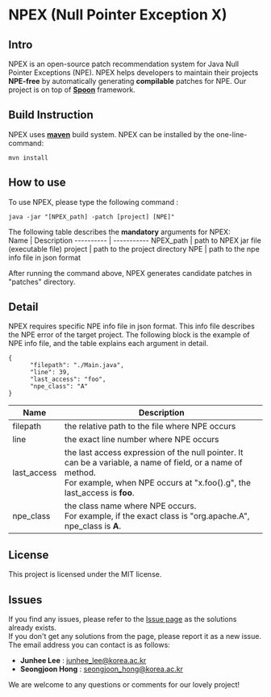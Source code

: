 # NPEX (Null Pointer Exception X)

## Intro

NPEX is an open-source patch recommendation system for Java Null Pointer Exceptions (NPE). NPEX helps developers to maintain their projects **NPE-free** by automatically generating **compilable** patches for NPE. Our project is on top of [**Spoon**](https://github.com/INRIA/spoon) framework.

## Build Instruction

NPEX uses [**maven**](https://maven.apache.org) build system. NPEX can be installed by the one-line-command:
```
mvn install
```

## How to use
To use NPEX, please type the following command :
```
java -jar "[NPEX_path] -patch [project] [NPE]"
````

The following table describes the **mandatory** arguments for NPEX:  
Name       | Description
---------- | -----------
NPEX_path  | path to NPEX jar file (executable file)
project    | path to the project directory
NPE        | path to the npe info file in json format

After running the command above, NPEX generates candidate patches in "patches" directory.


## Detail

NPEX requires specific NPE info file in json format. This info file describes the NPE error of the target project.
The following block is the example of NPE info file, and the table explains each argument in detail.

```
{
      "filepath": "./Main.java",
      "line": 39,
      "last_access": "foo", 
      "npe_class": "A"
}
```

Name        | Description
----------- | -----------
filepath    | the relative path to the file where NPE occurs
line        | the exact line number where NPE occurs
last_access | the last access expression of the null pointer. It can be a variable, a name of field, or a name of method.<br> For example, when NPE occurs at "x.foo().g", the last_access is **foo**.
npe_class   | the class name where NPE occurs.<br>For example, if the exact class is "org.apache.A", npe_class is **A**.

     
## License
This project is licensed under the MIT license.

## Issues
If you find any issues, please refer to the [Issue page](https://github.com/kupl/npex/issues) as the solutions already exists.  
If you don't get any solutions from the page, please report it as a new issue.  
The email address you can contact is as follows:  

* **Junhee Lee** : junhee_lee@korea.ac.kr
* **Seongjoon Hong** : seongjoon_hong@korea.ac.kr

We are welcome to any questions or comments for our lovely project! 
